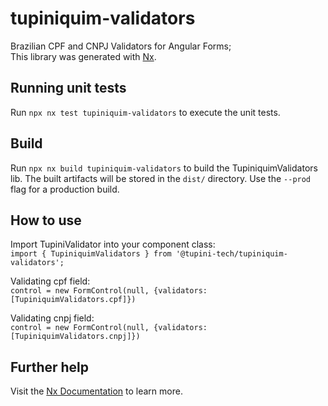 # tupiniquim-validators

Brazilian CPF and CNPJ Validators for Angular Forms;\
This library was generated with [Nx](https://nx.dev).

## Running unit tests
Run `npx nx test tupiniquim-validators` to execute the unit tests.

## Build
Run `npx nx build tupiniquim-validators` to build the TupiniquimValidators lib. The built artifacts will be stored in the `dist/` directory. Use the `--prod` flag for a production build.

## How to use

Import TupiniValidator into your component class:\
`import { TupiniquimValidators } from '@tupini-tech/tupiniquim-validators';`

Validating cpf field:\
`control = new FormControl(null, {validators: [TupiniquimValidators.cpf]})`

Validating cnpj field:\
 `control = new FormControl(null, {validators: [TupiniquimValidators.cnpj]})`





## Further help

Visit the [Nx Documentation](https://nx.dev) to learn more.
